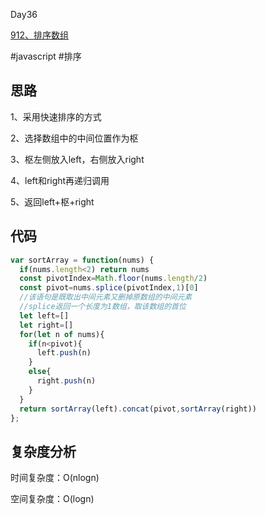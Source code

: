 Day36

[912、排序数组](https://leetcode-cn.com/problems/sort-an-array/)

#javascript #排序
## 思路
1、采用快速排序的方式

2、选择数组中的中间位置作为枢

3、枢左侧放入left，右侧放入right

 4、left和right再递归调用

5、返回left+枢+right

## 代码
```javascript
var sortArray = function(nums) {
  if(nums.length<2) return nums
  const pivotIndex=Math.floor(nums.length/2)
  const pivot=nums.splice(pivotIndex,1)[0]
  //该语句是既取出中间元素又删掉原数组的中间元素
  //splice返回一个长度为1数组，取该数组的首位
  let left=[]
  let right=[]
  for(let n of nums){
    if(n<pivot){
      left.push(n)
    }
    else{
      right.push(n)
    }
  }
  return sortArray(left).concat(pivot,sortArray(right))
};
```
## 复杂度分析
时间复杂度：O(nlogn)

空间复杂度：O(logn)
